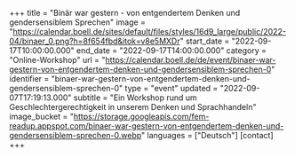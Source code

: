 +++
title = "Binär war gestern - von entgendertem Denken und gendersensiblem Sprechen"
image = "https://calendar.boell.de/sites/default/files/styles/16d9_large/public/2022-04/binaer_0.png?h=8f654fbd&itok=v8e5MXDr"
start_date = "2022-09-17T10:00:00.000"
end_date = "2022-09-17T14:00:00.000"
category = "Online-Workshop"
url = "https://calendar.boell.de/de/event/binaer-war-gestern-von-entgendertem-denken-und-gendersensiblem-sprechen-0"
identifier = "binaer-war-gestern-von-entgendertem-denken-und-gendersensiblem-sprechen-0"
type = "event"
updated = "2022-09-07T17:19:13.000"
subtitle = "Ein Workshop rund um Geschlechtergerechtigkeit in unserem Denken und Sprachhandeln"
image_bucket = "https://storage.googleapis.com/fem-readup.appspot.com/binaer-war-gestern-von-entgendertem-denken-und-gendersensiblem-sprechen-0.webp"
languages = ["Deutsch"]
[contact]
+++